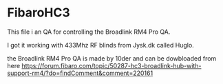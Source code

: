 # FibaroHC3
This file i an QA for controlling the Broadlink RM4 Pro QA.

I got it working with 433Mhz RF blinds from Jysk.dk called Huglo.

the Broadlink RM4 Pro QA is made by 10der and can be dowbloaded from here 
https://forum.fibaro.com/topic/50287-hc3-broadlink-hub-with-support-rm4/?do=findComment&comment=220161

